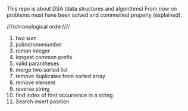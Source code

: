 This repo is about DSA (data structures and algorithms)
From now on problems must have been solved and commented properly (explained).

////chronological order////
1. two sum
2. palindromenumber
3. roman integer
4. longest common prefix
5. valid parantheses
6. merge two sorted list
7. remove duplicates from sorted array
8. remove element
9. reverse string
10. find index of first occurrence in a string
11. Search insert position